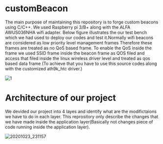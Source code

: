 # customBeacon

The main purpose of maintaining this repository is to forge custom beacons using C/C++. We used Raspberry pi 3/B+ along with the ALFA  AWUS036NHA wifi adapter. Below figure illustrates the our test bench which we had used to deploy our codes and test it.Normally wifi beacons are considered as low priority level management frames Therefore these frames are treated as no QoS based frame. To enable the QoS inside the frame we used SSID frame inside the beacon frame as QOS filed and access that filed inside the linux wireless driver level and treated as qos based data frame (To achieve that you have to use this source codes along with the customized ath9k_htc driver.) 
  
![1](https://user-images.githubusercontent.com/37435024/99192107-10c7b300-2797-11eb-9d43-1f1b5c9992b2.jpg)

# Architecture of our project

We devided our project into 4 layes and identify what are the modifictaions we have to do in each layer. This reprository only describe the changes that we have made inside the application layer(Basically not changes piece of code running inside the application layer).  

![20201023_231157](https://user-images.githubusercontent.com/37435024/99192280-11ad1480-2798-11eb-962e-691e9c487041.jpg)
